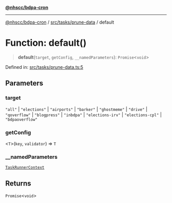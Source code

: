 [**@nhscc/bdpa-cron**](../../../../README.md)

***

[@nhscc/bdpa-cron](../../../../README.md) / [src/tasks/prune-data](../README.md) / default

# Function: default()

> **default**(`target`, `getConfig`, `__namedParameters`): `Promise`\<`void`\>

Defined in: [src/tasks/prune-data.ts:5](https://github.com/nhscc/bdpa-cron/blob/8ad58c8c8508bf539936ccdd28c6f77ce4493fea/src/tasks/prune-data.ts#L5)

## Parameters

### target

`"all"` | `"elections"` | `"airports"` | `"barker"` | `"ghostmeme"` | `"drive"` | `"qoverflow"` | `"blogpress"` | `"inbdpa"` | `"elections-irv"` | `"elections-cpl"` | `"bdpaoverflow"`

### getConfig

\<`T`\>(`key`, `validator`) => `T`

### \_\_namedParameters

[`TaskRunnerContext`](../../../util/type-aliases/TaskRunnerContext.md)

## Returns

`Promise`\<`void`\>
